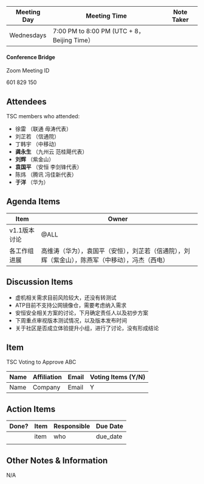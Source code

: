| Meeting Day | Meeting Time                                | Note Taker |
| ----------- | ------------------------------------------- | ---------- |
| Wednesdays  | 7:00 PM to 8:00 PM (UTC + 8，Beijing Time） |            |

#### Conference Bridge

Zoom Meeting ID

601 829 150


## Attendees

TSC members who attended:

- 徐雷 （联通 毋涛代表）
- 刘芷若 （信通院）     
- 丁韩宇  （中移动）    
-  **龚永生**     （九州云 范桂飓代表）      
-  **刘辉**        （紫金山）     
-  **袁国平**     （安恒 李剑锋代表） 
- 陈炜  （腾讯 冯佳新代表）    
-  **于洋**         （华为）    

## Agenda Items

| Item                  | Owner                                                        |
| --------------------- | ------------------------------------------------------------ |
| v1.1版本讨论           | @ALL                                                      |
| 各工作组进展          | 高维涛（华为），袁国平（安恒），刘芷若（信通院），刘辉（紫金山），陈燕军（中移动），冯杰（西电） |


## Discussion Items

- 虚机相关需求目前风险较大，还没有转测试
- ATP目前不支持公网镜像仓，需要考虑纳入需求
- 安恒安全相关方案的讨论，下月确定责任人以及初步方案
- 下周重点审视版本测试情况，以及版本发布时间
- 关于社区是否成立体验提升小组，进行了讨论，没有形成结论

## Item

TSC Voting to Approve ABC

| **Name** | **Affiliation** | **Email** | **Voting Items (Y/N)** |
| -------- | --------------- | --------- | ---------------------- |
| Name     | Company         | Email     | Y                      |


## Action Items

| Done? | Item | Responsible | Due Date |
| ----- | ---- | ----------- | -------- |
|       | item | who         | due_date |
|       |      |             |          |

## Other Notes & Information

N/A